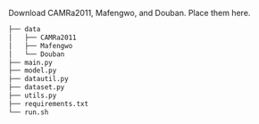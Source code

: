 Download CAMRa2011, Mafengwo, and Douban. Place them here.
```bash
├── data
│   ├── CAMRa2011
│   ├── Mafengwo
│   └── Douban
├── main.py
├── model.py
├── datautil.py
├── dataset.py
├── utils.py
├── requirements.txt
└── run.sh
``` 
